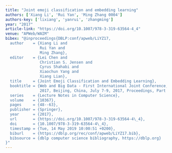 ```yaml
---
title: "Joint emoji classification and embedding learning"
authors: ['Xiang Li', 'Rui Yan', 'Ming Zhang 0004']
authors-key: ['lixiang', 'yanrui', 'zhangming']
year: "2017"
article-link: "https://doi.org/10.1007/978-3-319-63564-4_4"
venue: "APWeb/WAIM"
bibex: "@inproceedings{DBLP:conf/apweb/LiYZ17,
  author    = {Xiang Li and
               Rui Yan and
               Ming Zhang},
  editor    = {Lei Chen and
               Christian S. Jensen and
               Cyrus Shahabi and
               Xiaochun Yang and
               Xiang Lian},
  title     = {Joint Emoji Classification and Embedding Learning},
  booktitle = {Web and Big Data - First International Joint Conference, APWeb-WAIM
               2017, Beijing, China, July 7-9, 2017, Proceedings, Part {II}},
  series    = {Lecture Notes in Computer Science},
  volume    = {10367},
  pages     = {48--63},
  publisher = {Springer},
  year      = {2017},
  url       = {https://doi.org/10.1007/978-3-319-63564-4\_4},
  doi       = {10.1007/978-3-319-63564-4\_4},
  timestamp = {Tue, 14 May 2019 10:00:51 +0200},
  biburl    = {https://dblp.org/rec/conf/apweb/LiYZ17.bib},
  bibsource = {dblp computer science bibliography, https://dblp.org}
}"
---
```

